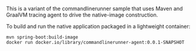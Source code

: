 This is a variant of the commandlinerunner sample that uses Maven and GraalVM tracing agent to drive the native-image construction.

To build and run the native application packaged in a lightweight container:
```
mvn spring-boot:build-image
docker run docker.io/library/commandlinerunner-agent:0.0.1-SNAPSHOT
```